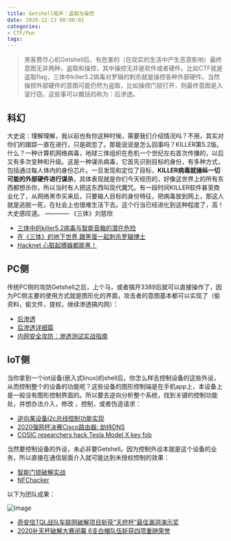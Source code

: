 ```yaml
---
title: Getshell尾声：盗取与操控
date: 2020-12-13 00:00:01
categories:
- CTF/Pwn
tags: 
---
```


> 黑客费尽心机Getshell后，有危害的（在现实的生活中产生恶意影响）最终意图无非两种，盗取和操控，其中操控无非是软件或者硬件。比如CTF就是盗取flag，三体中killer5.2病毒对罗辑的刺杀就是操控各种外部硬件。当然操控外部硬件的意图可能仍然为盗取，比如操控门锁打开，则最终意图是入室行窃。这些事可以概括的称为：后渗透。

## 科幻

大史说：理解理解，我以前也有你这种时候，需要我们介绍情况吗？不用，其实对你们的跟踪一直在进行，只是疏忽了。那能说说是怎么回事吗？KILLER第5.2版。什么？一种计算机网络病毒，地球三体组织在危机一个世纪左右首次传播的，以后又有多次变种和升级。这是一种谋杀病毒，它首先识别目标的身份，有多种方式，包括通过每人体内的身份芯片。一旦发现和定位了目标，**KILLER病毒就操纵一切可能的外部硬件进行谋杀**，具体表现就是你们今天经历的，好像这世界上的所有东西都想杀你，所以当时有人把这东西叫现代魔咒。有一段时间KILLER软件甚至商业化了，从网络黑市买来后，只要输人目标的身份特征，把病毒放到网上，那这人就是逃脱一死，在社会上也很难生活下去。这个行当已经进化到这种程度了，高！大史感叹道。 ———— 《三体》刘慈欣

- [三体中的killer5.2病毒与智能音箱的潜在危险](https://www.jianshu.com/p/77ba60d18113)
- [在《三体》的地下世界 跟黑蛋一起刺杀罗辑博士](https://zhuanlan.zhihu.com/p/123029279)
- [Hacknet 心脏起搏器都能黑！](https://www.bilibili.com/video/av44411134/)

## PC侧

传统PC侧的攻防Getshell之后，上个马，或者搞开3389后就可以直接操作了，因为PC侧主要的使用方式就是图形化的界面，攻击者的意图基本都可以实现了（偷资料，偷文件，提权，继续渗透搞内网）：

- [后渗透](https://github.com/No-Github/1earn/blob/master/1earn/Security/RedTeam/%E5%90%8E%E6%B8%97%E9%80%8F/%E5%90%8E%E6%B8%97%E9%80%8F.md)
- [后渗透详细篇](https://wh0ale.github.io/2019/01/23/2019-1-23-%E5%90%8E%E6%B8%97%E9%80%8F%E8%AF%A6%E8%A7%A3/)
- [内网安全攻防：渗透测试实战指南](https://book.douban.com/subject/34951737/)

## IoT侧

当你拿到一个iot设备(嵌入式linux)的shell后，你怎么样去控制设备的这些外设，从而控制整个的设备的功能呢？这些设备的图形控制端是在手机app上，本设备上是一般没有图形控制界面的。所以要去逆向分析整个系统，找到关键的控制功能处，并想办法介入，修改 ，控制，或者伪造请求：

- [逆向某设备i2c总线控制功能实现](https://xuanxuanblingbling.github.io/ctf/reverse/2019/12/14/ioctl/)
- [2020强网杯决赛Cisco路由器: 劫持DNS](https://pup2y.github.io/2020/09/18/2020-qiang-wang-bei-jue-sai-cisco-lu-you-qi/)
- [COSIC researchers hack Tesla Model X key fob](https://www.youtube.com/watch?v=clrNuBb3myE&ab_channel=COSIC-ComputerSecurityandIndustrialCryptography)

当然要控制设备的外设，未必非要Getshell。因为控制外设本就是这个设备的业务，所以直接在通信层面介入就可能达到未授权控制的效果：

- [智能门锁破解实战](http://statics.cflab.net/Downloads/%E6%99%BA%E8%83%BD%E9%97%A8%E9%94%81%E7%A0%B4%E8%A7%A3%E5%AE%9E%E6%88%98--Light%E3%80%81%E8%83%A1%E4%B8%80%E7%B1%B3.pdf)
- [NFChacker](https://github.com/xuanxuanblingbling/NFChacker)

以下为团队成果：

![image](https://xuanxuanblingbling.github.io/assets/pic/shell/payload.png)

- [奇安信TQL战队车联网破解项目斩获“天府杯”最佳漏洞演示奖](https://www.qianxin.com/news/detail?news_id=780)
- [2020补天杯破解大赛闭幕 6支白帽队伍斩获四项重磅荣誉](http://net.zhiding.cn/network_security_zone/2020/1113/3130344.shtml)




